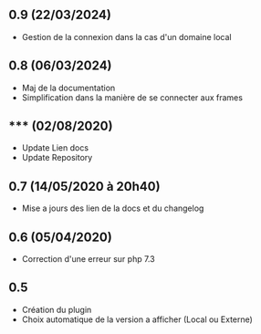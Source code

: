 ## 0.9 (22/03/2024)
- Gestion de la connexion dans la cas d'un domaine local

## 0.8 (06/03/2024)
- Maj de la documentation
- Simplification dans la manière de se connecter aux frames

## *** (02/08/2020)
- Update Lien docs
- Update Repository

## 0.7 (14/05/2020 à 20h40)
- Mise a jours des lien de la docs et du changelog

## 0.6 (05/04/2020)    
- Correction d'une erreur sur php 7.3

## 0.5
- Création du plugin
- Choix automatique de la version a afficher (Local ou Externe)
